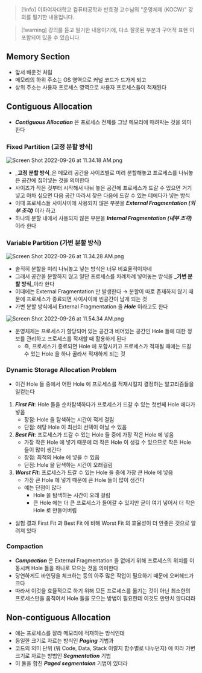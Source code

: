 > [!info] 이화여자대학교 컴퓨터공학과 반효경 교수님의 "운영체제 (KOCW)" 강의를 필기한 내용입니다.

> [!warning] 강의를 듣고 필기한 내용이기에, 다소 잘못된 부분과 구어적 표현 이 포함되어 있을 수 있습니다.

## Memory Section

- 앞서 배운것 처럼
- 메모리의 하위 주소는 OS 영역으로 커널 코드가 드가게 되고
- 상위 주소는 사용자 프로세스 영역으로 사용자 프로세스들이 적재된다

## Contiguous Allocation

- _**Contiguous Allocation**_ 은 프로세스 전체를 그냥 메모리에 때려박는 것을 의미한다

### Fixed Partition (고정 분할 방식)

![Screen Shot 2022-09-26 at 11.34.18 AM.png](Screen_Shot_2022-09-26_at_11.34.18_AM.png)

- _**고정 분할 방식**_은 메모리 공간을 사이즈별로 미리 분할해놓고 프로세스를 나눠놓은 공간에 집어넣는 것을 의미한다
- 사이즈가 작은 것부터 시작해서 나눠 놓은 공간에 프로세스가 드갈 수 있으면 거기 넣고 아차 싶으면 다음 공간 따라서 찾은 다음에 드갈 수 있는 데에다가 넣는 방식
- 이때 프로세스들 사이사이에 사용되지 않은 부분을 _**External Fragmentation (외부 조각)**_ 이라 하고
- 하나의 분할 내에서 사용되지 않은 부분을 _**Internal Fragmentation (내부 조각)**_ 이라 한다

### Variable Partition (가변 분할 방식)

![Screen Shot 2022-09-26 at 11.34.28 AM.png](Screen_Shot_2022-09-26_at_11.34.28_AM.png)

- 솔직히 분할을 미리 나눠놓고 넣는 방식은 너무 비효율적이자네
- 그래서 공간을 분할하지 않고 일단 프로세스를 차례차례 넣어놓는 방식을 _**가변 분할 방식**_이라 한다
- 이때에는 External Fragmentation 만 발생한다 → 분할이 따로 존재하지 않기 때문에 프로세스가 종료되면 사이사이에 빈공간이 남게 되는 것
- 가변 분할 방식에서 External Fragmentation 을 _**Hole**_ 이라고도 한다

![Screen Shot 2022-09-26 at 11.54.34 AM.png](Screen_Shot_2022-09-26_at_11.54.34_AM.png)

- 운영체제는 프로세스가 할당되어 있는 공간과 비어있는 공간인 Hole 들에 대한 정보를 관리하고 프로세스를 적재할 때 활용하게 된다
	- 즉, 프로세스가 종료되면 Hole 에 포함시키고 프로세스가 적재될 때에는 드갈 수 있는 Hole 을 하나 골라서 적재하게 되는 것

### Dynamic Storage Allocation Problem

- 이건 Hole 들 중에서 어떤 Hole 에 프로세스를 적재시킬지 결정하는 알고리즘들을 일컫는다
1. _**First Fit**_: Hole 들을 순차탐색하다가 프로세스가 드갈 수 있는 첫번째 Hole 에다가 넣음
	- 장점: Hole 을 탐색하는 시간이 적게 걸림
	- 단점: 해당 Hole 이 최선의 선택이 아닐 수 있음
2. _**Best Fit**_: 프로세스가 드갈 수 있는 Hole 들 중에 가장 작은 Hole 에 넣음
	- 가장 작은 Hole 에 넣기 때문에 더 작은 Hole 이 생길 수 있으므로 작은 Hole 들이 많이 생긴다
	- 장점: 최적의 Hole 에 넣을 수 있음
	- 단점: Hole 을 탐색하는 시간이 오래걸림
3. _**Worst Fit**_: 프로세스가 드갈 수 있는 Hole 들 중에 가장 큰 Hole 에 넣음
	- 가장 큰 Hole 에 넣기 때문에 큰 Hole 들이 많이 생긴다
	- 얘는 단점이 많다
		- Hole 을 탐색하는 시간이 오래 걸림
		- 큰 Hole 에는 더 큰 프로세스가 들어갈 수 있지만 굳이 여기 넣어서 더 작은 Hole 로 만들어버림
- 실험 결과 First Fit 과 Best Fit 에 비해 Worst Fit 의 효율성이 더 안좋은 것으로 알려져 있다

### Compaction

- _**Compaction**_ 은 External Fragmentation 을 없애기 위해 프로세스의 위치를 이동시켜 Hole 들을 하나로 모으는 것을 의미한다
- 당연하게도 바인딩을 체크하는 등의 아주 많은 작업이 필요하기 때문에 오버헤드가 크다
- 따라서 이것을 효율적으로 하기 위해 모든 프로세스를 옮기는 것이 아닌 최소한의 프로세스만을 움직여서 Hole 들을 모으는 방법이 필요한데 이것도 만만치 않다더라

## Non-contiguous Allocation

- 얘는 프로세스를 잘라 메모리에 적재하는 방식인데
- 동일한 크기로 자르는 방식인 _**Paging**_ 기법과
- 코드의 의미 단위 (뭐 Code, Data, Stack 이랄지 함수별로 나누던지) 에 따라 가변크기로 자르는 방법인 _**Segmentation**_ 기법
- 이 둘을 합친 _**Paged segmentaion**_ 기법이 있더라